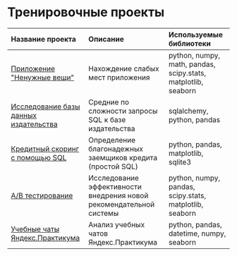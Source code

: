 # Тренировочные проекты
| Название проекта | Описание | Используемые библиотеки | 
| :---------------------- | :---------------------- | :---------------------- |
| [Приложение "Ненужные вещи"](mobile_app) | Нахождение слабых мест приложения | python, numpy, math, pandas, scipy.stats, matplotlib, seaborn |
| [Исследование базы данных издательства](SQL_final) | Средние по сложности запросы SQL к базе издательства | sqlalchemy, python, pandas |
| [Кредитный скоринг с помощью SQL](credit_scoring_SQL) | Определение благонадежных заемщиков кредита (простой SQL) | python, pandas, matplotlib, sqlite3 |
| [A/B тестирование](AB_test_final) | Исследование эффективности внедрения новой рекомендательной системы | python, numpy, pandas, scipy.stats, matplotlib, seaborn |
| [Учебные чаты Яндекс.Практикума](chats_analysis) | Анализ учебных чатов Яндекс.Практикума | python, pandas, datetime, numpy, seaborn |
